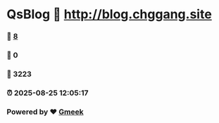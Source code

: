# QsBlog :link: http://blog.chggang.site 
### :page_facing_up: [8](http://blog.chggang.site/tag.html) 
### :speech_balloon: 0 
### :hibiscus: 3223 
### :alarm_clock: 2025-08-25 12:05:17 
### Powered by :heart: [Gmeek](https://github.com/Meekdai/Gmeek)
